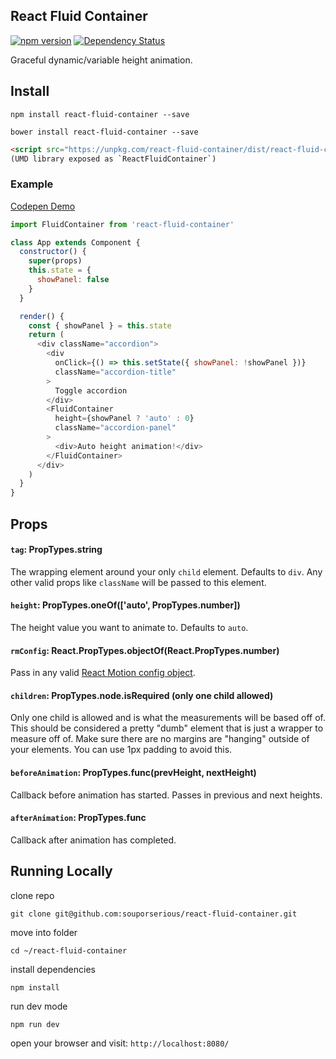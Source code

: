 ## React Fluid Container

[![npm version](https://badge.fury.io/js/react-fluid-container.svg)](https://badge.fury.io/js/react-fluid-container)
[![Dependency Status](https://david-dm.org/souporserious/react-fluid-container.svg)](https://david-dm.org/souporserious/react-fluid-container)

Graceful dynamic/variable height animation.

## Install

`npm install react-fluid-container --save`

`bower install react-fluid-container --save`

```html
<script src="https://unpkg.com/react-fluid-container/dist/react-fluid-container.js"></script>
(UMD library exposed as `ReactFluidContainer`)
```

### Example

[Codepen Demo](http://codepen.io/souporserious/pen/akjyWv)

```js
import FluidContainer from 'react-fluid-container'

class App extends Component {
  constructor() {
    super(props)
    this.state = {
      showPanel: false
    }
  }

  render() {
    const { showPanel } = this.state
    return (
      <div className="accordion">
        <div
          onClick={() => this.setState({ showPanel: !showPanel })}
          className="accordion-title"
        >
          Toggle accordion
        </div>
        <FluidContainer
          height={showPanel ? 'auto' : 0}
          className="accordion-panel"
        >
          <div>Auto height animation!</div>
        </FluidContainer>
      </div>
    )
  }
}
```

## Props

#### `tag`: PropTypes.string

The wrapping element around your only `child` element. Defaults to `div`. Any other valid props like `className` will be passed to this element.

#### `height`: PropTypes.oneOf(['auto', PropTypes.number])

The height value you want to animate to. Defaults to `auto`.

#### `rmConfig`: React.PropTypes.objectOf(React.PropTypes.number)

Pass in any valid [React Motion config object](https://github.com/chenglou/react-motion#--spring-val-number-config-springhelperconfig--opaqueconfig).

#### `children`: PropTypes.node.isRequired (only one child allowed)

Only one child is allowed and is what the measurements will be based off of. This should be considered a pretty "dumb" element that is just a wrapper to measure off of. Make sure there are no margins are "hanging" outside of your elements. You can use 1px padding to avoid this.

#### `beforeAnimation`: PropTypes.func(prevHeight, nextHeight)

Callback before animation has started. Passes in previous and next heights.

#### `afterAnimation`: PropTypes.func

Callback after animation has completed.

## Running Locally

clone repo

`git clone git@github.com:souporserious/react-fluid-container.git`

move into folder

`cd ~/react-fluid-container`

install dependencies

`npm install`

run dev mode

`npm run dev`

open your browser and visit: `http://localhost:8080/`
